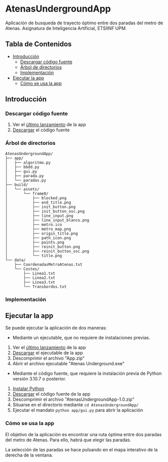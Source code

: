 # AtenasUndergroundApp
Aplicación de busqueda de trayecto óptimo entre dos paradas del metro de Atenas. Asignatura de Inteligencia Artificial, ETSIINF UPM.

## Tabla de Contenidos ##

* [Introducción](#introducción)
  * [Descargar código fuente](#descargar-código-fuente)
  * [Árbol de directorios](#árbol-de-directorios)
  * [Implementación](#implementación)
* [Ejecutar la app](#ejecutar-la-app)
  * [Cómo se usa la app](#cómo-se-usa-la-app)


## Introducción ##

### Descargar código fuente ###

1. Ver el [último lanzamiento](<https://github.com/nihelkb/AtenasUndergroundApp/releases>) de la app
2. [Descargar](<https://github.com/nihelkb/AtenasUndergroundApp/archive/refs/tags/1.0.zip>) el código fuente

### Árbol de directorios ###
``` terminal
AtenasUndergroundApp/
├── app/
│   ├── algoritmo.py
│   ├── bbdd.py
│   ├── gui.py
│   ├── parada.py
│   └── paradas.py
├── build/
│   └── assets/
│       └── frame0/
│           ├── blocked.png
│           ├── end_title.png
│           ├── init_button.png
│           ├── init_button_osc.png
│           ├── line_input.png
│           ├── line_input_blanco.png
│           ├── metro.ico
│           ├── metro_map.png
│           ├── origin_title.png
│           ├── path_icon.png
│           ├── points.png
│           ├── reinit_button.png
│           ├── reinit_button_osc.png
│           └── title.png
└── data/
    ├── CoordenadasMetroAtenas.txt
    └── Costes/
        ├── Linea1.txt
        ├── Linea2.txt
        ├── Linea3.txt
        └── Transbordos.txt
```
### Implementación ###




## Ejecutar la app ##
Se puede ejecutar la aplicación de dos maneras:
* Mediante un ejecutable, que no requiere de instalaciones previas.

1. Ver el [último lanzamiento](<https://github.com/nihelkb/AtenasUndergroundApp/releases>) de la app
2. [Descargar](<https://github.com/nihelkb/AtenasUndergroundApp/releases/download/1.0/App.zip>) el ejecutable de la app
3. Descomprimir el archivo "App.zip"
4. Abrir el archivo ejecutable "Atenas Underground.exe"
  
* Mediante el código fuente, que requiere la instalación previa de Python versión 3.10.7 o posterior.

1. [Instalar Python](<https://www.python.org/downloads/>)
2. [Descargar](<https://github.com/nihelkb/AtenasUndergroundApp/archive/refs/tags/1.0.zip>) el código fuente de la app
3. Descomprimir el archivo "AtenasUndergroundApp-1.0.zip"
4. Situarse en el directorio mediante `cd AtenasUndergroundApp/`
5. Ejecutar el mandato `python app/gui.py` para abrir la aplicación

###  Cómo se usa la app ###
El objetivo de la aplicación es encontrar una ruta óptima entre dos paradas del metro de Atenas. Para ello, habrá que elegir las paradas.

La selección de las paradas se hace pulsando en el mapa interativo de la derecha de la ventana. 
